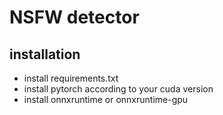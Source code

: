 # NSFW detector

## installation
- install requirements.txt
- install pytorch according to your cuda version
- install onnxruntime or onnxruntime-gpu